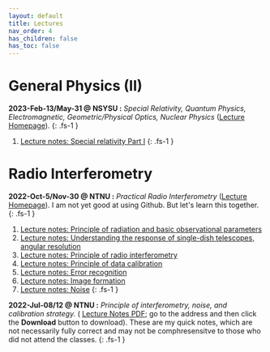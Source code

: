 ```yaml
---
layout: default
title: Lectures
nav_order: 4
has_children: false
has_toc: false
---
```


# General Physics (II)

**2023-Feb-13/May-31 @ NSYSU :** *Special Relativity, Quantum Physics, Electromagnetic, Geometric/Physical Optics, Nuclear Physics* ([Lecture Homepage](https://github.com/baobabyoo/Lecture_GeneralPhysics_2023Feb)).
{: .fs-1 }

1. [Lecture notes: Special relativity Part I](https://github.com/baobabyoo/Lecture_GeneralPhysics_2023Feb/blob/master/lecture_notes/SpecialRelativity_part1.pdf)
{: .fs-1 }

# Radio Interferometry

**2022-Oct-5/Nov-30 @ NTNU :** *Practical Radio Interferometry* ([Lecture Homepage](https://github.com/baobabyoo/Lecture_RadioInterferometry_2022Oct)). I am not yet good at using Github. But let's learn this together.
{: .fs-1 }

1. [Lecture notes: Principle of radiation and basic observational parameters](https://github.com/baobabyoo/Lecture_RadioInterferometry_2022Oct/blob/main/lecture_notes/RadioAstronomy_2022Oct_lecture1_NTNU.pdf)
2. [Lecture notes: Understanding the response of single-dish telescopes, angular resolution](https://github.com/baobabyoo/Lecture_RadioInterferometry_2022Oct/blob/main/lecture_notes/RadioAstronomy_2022Oct_lecture2_NTNU.pdf)
3. [Lecture notes: Principle of radio interferometry](https://github.com/baobabyoo/Lecture_RadioInterferometry_2022Oct/blob/main/lecture_notes/RadioAstronomy_2022Oct_lecture3_NTNU.pdf)
4. [Lecture notes: Principle of data calibration](https://github.com/baobabyoo/Lecture_RadioInterferometry_2022Oct/blob/main/lecture_notes/RadioAstronomy_2022Oct_lecture4_NTNU.pdf)
5. [Lecture notes: Error recognition](https://github.com/baobabyoo/Lecture_RadioInterferometry_2022Oct/blob/main/lecture_notes/RadioAstronomy_2022Oct_lecture5_NTNU.pdf)
6. [Lecture notes: Image formation](https://github.com/baobabyoo/Lecture_RadioInterferometry_2022Oct/blob/main/lecture_notes/RadioAstronomy_2022Oct_lecture6_NTNU.pdf)
7. [Lecture notes: Noise](https://github.com/baobabyoo/Lecture_RadioInterferometry_2022Oct/blob/main/lecture_notes/RadioAstronomy_2022Oct_lecture7_NTNU.pdf)
{: .fs-1 }

**2022-Jul-08/12 @ NTNU :** *Principle of interferometry, noise, and calibration strategy.* ( [Lecture Notes PDF](https://github.com/baobabyoo/baobabyoo.github.io/blob/main/pages/files/lecture_notes/2022/Radio_interferometry_2022Jul.pdf); go to the address and then click the **Download** button to download). These are my quick notes, which are not necessarily fully correct and may not be comphresensitve to those who did not attend the classes.
{: .fs-1 }
